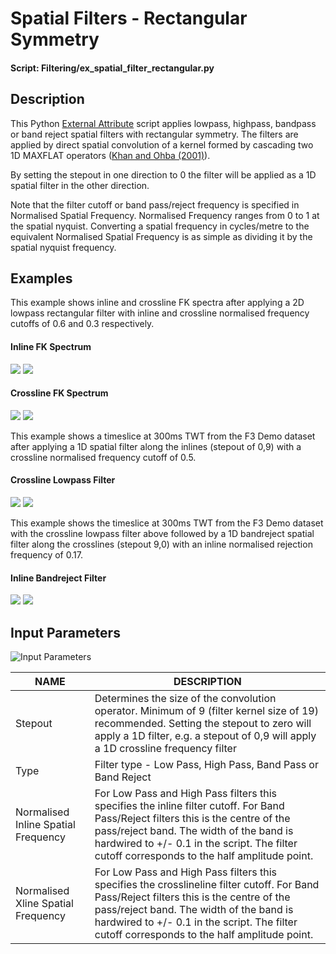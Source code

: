 # Spatial Filters - Rectangular Symmetry
#### Script: Filtering/ex_spatial_filter_rectangular.py
## Description
This Python [External Attribute](../Attributes/ExternalAttrib) script applies lowpass, highpass, bandpass or band reject spatial filters with rectangular symmetry. The filters are applied by direct spatial convolution of a kernel formed by cascading two 1D MAXFLAT operators ([Khan and Ohba (2001)](https://www.researchgate.net/publication/3384111_Explicit_formulae_for_coefficients_of_2D_circular_symmetric_MAXFLATFIR_lowhigh_pass_digital_filters "Explicit formulae for coefficients of 2D circular symmetric MAXFLAT FIR low/high pass digital filters.  Electronics Letters Volume: 37, Issue: 24, 22 Nov 2001")).

By setting the stepout in one direction to 0 the filter will be applied as a 1D spatial filter in the other direction.

Note that the filter cutoff or band pass/reject frequency is specified in Normalised Spatial Frequency. Normalised Frequency ranges from 0 to 1 at the spatial nyquist. Converting a spatial frequency in cycles/metre to the equivalent Normalised Spatial Frequency is as simple as dividing it by the spatial nyquist frequency.

## Examples
This example shows inline and crossline FK spectra after applying a 2D lowpass rectangular filter with inline and crossline normalised frequency cutoffs of 0.6 and 0.3 respectively.

#### Inline FK Spectrum
<div class="juxtapose" style="margin:0px;padding:0px" data-startingposition="50" data-showlabels="true" data-showcredits="false" data-animate="false" data-mode="horizontal">
<img src="../../images/ex_spatial_filter_rect_inlinefk.jpg" data-label="Input" data-credit="">
<img src="../../images/ex_spatial_filter_rect_inlinefiltfk.jpg"  data-label="Lowpass Filtered" data-credit="">
</div>

#### Crossline FK Spectrum
<div class="juxtapose" style="margin:0px;padding:0px" data-startingposition="50" data-showlabels="true" data-showcredits="false" data-animate="false" data-mode="horizontal">
<img src="../../images/ex_spatial_filter_rect_xlinefk.jpg" data-label="Input" data-credit="">
<img src="../../images/ex_spatial_filter_rect_xlinefiltfk.jpg"  data-label="Lowpass Filtered" data-credit="">
</div>

This example shows a timeslice at 300ms TWT from the F3 Demo dataset after applying a 1D spatial filter along the inlines (stepout of 0,9) with a crossline normalised frequency cutoff of 0.5.
#### Crossline Lowpass Filter
<div class="juxtapose" style="margin:0px;padding:0px" data-startingposition="50" data-showlabels="true" data-showcredits="false" data-animate="false" data-mode="horizontal">
<img src="../../images/ex_spatial_filter_slice_input.jpg" data-label="Input" data-credit="">
<img src="../../images/ex_spatial_filter_slice_1Dlowpass.jpg"  data-label="Xline Lowpass Filtered" data-credit="">
</div>

This example shows the timeslice at 300ms TWT from the F3 Demo dataset with the crossline lowpass filter above followed by a 1D bandreject spatial filter along the crosslines (stepout 9,0) with an inline normalised rejection frequency of 0.17.
#### Inline Bandreject Filter
<div class="juxtapose" style="margin:0px;padding:0px" data-startingposition="50" data-showlabels="true" data-showcredits="false" data-animate="false" data-mode="horizontal">
<img src="../../images/ex_spatial_filter_slice_1Dlowpass.jpg" data-label="Xline Lowpass Input" data-credit="">
<img src="../../images/ex_spatial_filter_slice_1Dlowpass_1Dnotch.jpg"  data-label="Inline Bandreject Filtered" data-credit="">
</div>

## Input Parameters
![Input Parameters](../images/ex_spatial_filter_rect_input.jpg "ex_spatial_filte_rectangular.py input parameters")

| NAME             | DESCRIPTION |
|------------------|-------------|
| Stepout          | Determines the size of the convolution operator. Minimum of 9 (filter kernel size of 19) recommended. Setting the stepout to zero will apply a 1D filter, e.g. a stepout of 0,9 will apply a 1D crossline frequency filter  |
| Type             | Filter type - Low Pass, High Pass, Band Pass or Band Reject |
| Normalised Inline Spatial Frequency    | For Low Pass and High Pass filters this specifies the inline filter cutoff. For Band Pass/Reject filters this is the centre of the pass/reject band. The width of the band is hardwired to +/- 0.1 in the script. The filter cutoff corresponds to the half amplitude point.|
| Normalised Xline Spatial Frequency    | For Low Pass and High Pass filters this specifies the crosslineline filter cutoff. For Band Pass/Reject filters this is the centre of the pass/reject band. The width of the band is hardwired to +/- 0.1 in the script. The filter cutoff corresponds to the half amplitude point.|





